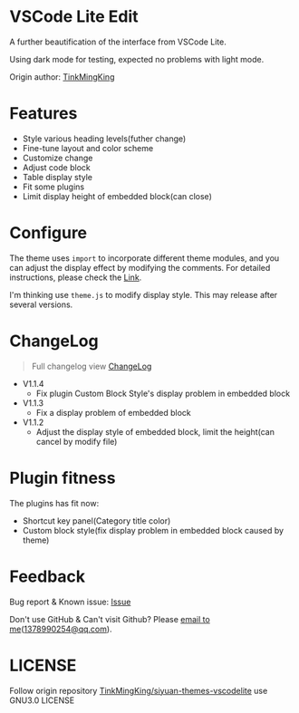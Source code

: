# VSCode Lite Edit

A further beautification of the interface from VSCode Lite.

Using dark mode for testing, expected no problems with light mode.

Origin author: [TinkMingKing](https://github.com/TinkMingKing)

# Features

* Style various heading levels(futher change)
* Fine-tune layout and color scheme
* Customize change
* Adjust code block
* Table display style
* Fit some plugins
* Limit display height of embedded block(can close)

# Configure

The theme uses `import` to incorporate different theme modules, and you can adjust the display effect by modifying the comments. For detailed instructions, please check the [Link](https://github.com/lingfengyu-dreaming/siyuan-vscodelite-edit/Configure.md).

I'm thinking use `theme.js` to modify display style. This may release after several versions.

# ChangeLog

> Full changelog view [ChangeLog](https://github.com/lingfengyu-dreaming/siyuan-vscodelite-edit/changelog.md)

- V1.1.4
  - Fix plugin Custom Block Style's display problem in embedded block
- V1.1.3
  - Fix a display problem of embedded block
- V1.1.2
  - Adjust the display style of embedded block, limit the height(can cancel by modify file)

# Plugin fitness

The plugins has fit now:

- Shortcut key panel(Category title color)
- Custom block style(fix display problem in embedded block caused by theme)

# Feedback

Bug report & Known issue: [Issue](https://github.com/lingfengyu-dreaming/siyuan-vscodelite-edit/issues)

Don't use GitHub & Can't visit Github? Please [email to me](mailto:1378990254@qq.com)(1378990254@qq.com).

# LICENSE

Follow origin repository [TinkMingKing/siyuan-themes-vscodelite](https://github.com/TinkMingKing/siyuan-themes-vscodelite) use GNU3.0 LICENSE
